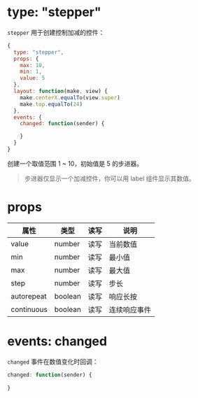 # type: "stepper"

`stepper` 用于创建控制加减的控件：

```js
{
  type: "stepper",
  props: {
    max: 10,
    min: 1,
    value: 5
  },
  layout: function(make, view) {
    make.centerX.equalTo(view.super)
    make.top.equalTo(24)
  },
  events: {
    changed: function(sender) {

    }
  }
}
```

创建一个取值范围 1 ~ 10，初始值是 5 的步进器。

> 步进器仅显示一个加减控件，你可以用 label 组件显示其数值。

# props

属性 | 类型 | 读写 | 说明
---|---|---|---
value | number | 读写 | 当前数值
min | number | 读写 | 最小值
max | number | 读写 | 最大值
step | number | 读写 | 步长
autorepeat | boolean | 读写 | 响应长按
continuous | boolean | 读写 | 连续响应事件

# events: changed

`changed` 事件在数值变化时回调：

```js
changed: function(sender) {
  
}
```